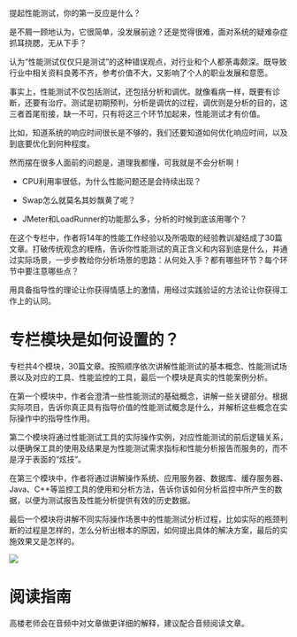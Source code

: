 提起性能测试，你的第一反应是什么？

是不屑一顾地认为，它很简单，没发展前途？还是觉得很难，面对系统的疑难杂症抓耳挠腮，无从下手？

认为“性能测试仅仅只是测试”的这种错误观点，对行业和个人都荼毒颇深。既导致行业中相关资料良莠不齐，参考价值不大，又影响了个人的职业发展和意愿。

事实上，性能测试不仅包括测试，还包括分析和调优。就像看病一样，既要有诊断，还要有治疗。测试是初期预判，分析是调优的过程，调优则是分析的目的，这三者首尾衔接，缺一不可，只有将这三个环节加起来，性能测试才有价值。

比如，知道系统的响应时间很长是不够的，我们还要知道如何优化响应时间，以及到底要优化到何种程度。

然而摆在很多人面前的问题是，道理我都懂，可我就是不会分析啊！

- CPU利用率很低，为什么性能问题还是会持续出现？

- Swap怎么就莫名其妙飘黄了呢？

- JMeter和LoadRunner的功能那么多，分析的时候到底该用哪个？


在这个专栏中，作者将14年的性能工作经验以及所吸取的经验教训凝结成了30篇文章。打破传统观念的桎梏，告诉你性能测试的真正含义和内容到底是什么，并通过实际场景，一步步教给你分析场景的思路：从何处入手？都有哪些环节？每个环节中要注意哪些点？

用具备指导性的理论让你获得情感上的激情，用经过实践验证的方法论让你获得工作上的认同。

# 专栏模块是如何设置的？

专栏共4个模块，30篇文章。按照顺序依次讲解性能测试的基本概念、性能测试场景以及对应的工具、性能监控的工具，最后一个模块是真实的性能案例分析。

在第一个模块中，作者会澄清一些性能测试的基础概念，讲解一些关键部分。根据实际项目，告诉你真正具有指导价值的性能测试概念是什么，并解析这些概念在实际操作中的指导性作用。

第二个模块将通过性能测试工具的实际操作实例，对应性能测试的前后逻辑关系，以便确保工具的使用及结果是为性能测试需求指标和性能分析报告而服务的，而不是浮于表面的“炫技”。

在第三个模块中，作者将通过讲解操作系统、应用服务器、数据库、缓存服务器、Java、C++等监控工具的使用和分析方法，告诉你该如何分析监控中所产生的数据，以便为测试报告及性能分析提供有效的历史数据。

最后一个模块将讲解不同实际操作场景中的性能测试分析过程，比如实际的瓶颈判断的过程是怎样的，怎么分析出根本的原因，如何提出具体的解决方案，最后的实施效果又是怎样的。

![](https://static001.geekbang.org/resource/image/31/4e/31dfa4e0cccfcfb0175d12af425a3f4e.jpeg)

# 阅读指南

高楼老师会在音频中对文章做更详细的解释，建议配合音频阅读文章。